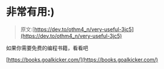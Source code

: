 # 非常有用:)

> 原文:[https://dev.to/othm4_n/very-useful-3jc5](https://dev.to/othm4_n/very-useful-3jc5)

如果你需要免费的编程书籍，看看吧

[https://books.goalkicker.com/](https://books.goalkicker.com/)